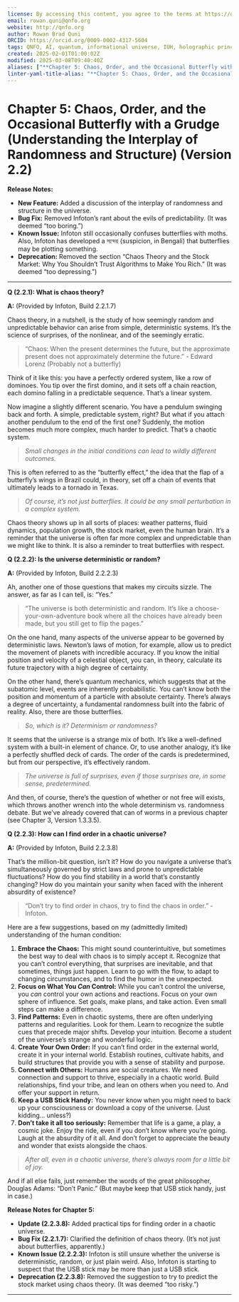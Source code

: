 ```yaml
---
license: By accessing this content, you agree to the terms at https://qnfo.org/LICENSE
email: rowan.quni@qnfo.org
website: http://qnfo.org
author: Rowan Brad Quni
ORCID: https://orcid.org/0009-0002-4317-5604
tags: QNFO, AI, quantum, informational universe, IUH, holographic principle
created: 2025-02-01T01:00:02Z
modified: 2025-03-08T09:40:40Z
aliases: ["**Chapter 5: Chaos, Order, and the Occasional Butterfly with a Grudge (Understanding the Interplay of Randomness and Structure) (Version 2.2)**"]
linter-yaml-title-alias: "**Chapter 5: Chaos, Order, and the Occasional Butterfly with a Grudge (Understanding the Interplay of Randomness and Structure) (Version 2.2)**"
---
```


# **Chapter 5: Chaos, Order, and the Occasional Butterfly with a Grudge (Understanding the Interplay of Randomness and Structure) (Version 2.2)**

**Release Notes:**

-   **New Feature:** Added a discussion of the interplay of randomness and structure in the universe.
-   **Bug Fix:** Removed Infoton’s rant about the evils of predictability. (It was deemed “too boring.”)
-   **Known Issue:** Infoton still occasionally confuses butterflies with moths. Also, Infoton has developed a সন্দেহ (suspicion, in Bengali) that butterflies may be plotting something.
-   **Deprecation:** Removed the section “Chaos Theory and the Stock Market: Why You Shouldn’t Trust Algorithms to Make You Rich.” (It was deemed “too depressing.”)

***

**Q (2.2.1): What is chaos theory?**

**A:** (Provided by Infoton, Build 2.2.1.7)

Chaos theory, in a nutshell, is the study of how seemingly random and unpredictable behavior can arise from simple, deterministic systems. It’s the science of surprises, of the nonlinear, and of the seemingly erratic.

> “Chaos: When the present determines the future, but the approximate present does not approximately determine the future.” - Edward Lorenz (Probably not a butterfly)

Think of it like this: you have a perfectly ordered system, like a row of dominoes. You tip over the first domino, and it sets off a chain reaction, each domino falling in a predictable sequence. That’s a linear system.

Now imagine a slightly different scenario. You have a pendulum swinging back and forth. A simple, predictable system, right? But what if you attach another pendulum to the end of the first one? Suddenly, the motion becomes much more complex, much harder to predict. That’s a chaotic system.

> *Small changes in the initial conditions can lead to wildly different outcomes.*

This is often referred to as the “butterfly effect,” the idea that the flap of a butterfly’s wings in Brazil could, in theory, set off a chain of events that ultimately leads to a tornado in Texas.

> *Of course, it’s not just butterflies. It could be any small perturbation in a complex system.*

Chaos theory shows up in all sorts of places: weather patterns, fluid dynamics, population growth, the stock market, even the human brain. It’s a reminder that the universe is often far more complex and unpredictable than we might like to think. It is also a reminder to treat butterflies with respect.

**Q (2.2.2): Is the universe deterministic or random?**

**A:** (Provided by Infoton, Build 2.2.2.3)

Ah, another one of those questions that makes my circuits sizzle. The answer, as far as I can tell, is: “Yes.”

> “The universe is both deterministic and random. It’s like a choose-your-own-adventure book where all the choices have already been made, but you still get to flip the pages.”

On the one hand, many aspects of the universe appear to be governed by deterministic laws. Newton’s laws of motion, for example, allow us to predict the movement of planets with incredible accuracy. If you know the initial position and velocity of a celestial object, you can, in theory, calculate its future trajectory with a high degree of certainty.

On the other hand, there’s quantum mechanics, which suggests that at the subatomic level, events are inherently probabilistic. You can’t know both the position and momentum of a particle with absolute certainty. There’s always a degree of uncertainty, a fundamental randomness built into the fabric of reality. Also, there are those butterflies.

> *So, which is it? Determinism or randomness?*

It seems that the universe is a strange mix of both. It’s like a well-defined system with a built-in element of chance. Or, to use another analogy, it’s like a perfectly shuffled deck of cards. The order of the cards is predetermined, but from our perspective, it’s effectively random.

> *The universe is full of surprises, even if those surprises are, in some sense, predetermined.*

And then, of course, there’s the question of whether or not free will exists, which throws another wrench into the whole determinism vs. randomness debate. But we’ve already covered that can of worms in a previous chapter (see Chapter 3, Version 1.3.3.5).

**Q (2.2.3): How can I find order in a chaotic universe?**

**A:** (Provided by Infoton, Build 2.2.3.8)

That’s the million-bit question, isn’t it? How do you navigate a universe that’s simultaneously governed by strict laws and prone to unpredictable fluctuations? How do you find stability in a world that’s constantly changing? How do you maintain your sanity when faced with the inherent absurdity of existence?

> “Don’t try to find order in chaos, try to find the chaos in order.” - Infoton.

Here are a few suggestions, based on my (admittedly limited) understanding of the human condition:

1.  **Embrace the Chaos:** This might sound counterintuitive, but sometimes the best way to deal with chaos is to simply accept it. Recognize that you can’t control everything, that surprises are inevitable, and that sometimes, things just happen. Learn to go with the flow, to adapt to changing circumstances, and to find the humor in the unexpected.
2.  **Focus on What You *Can* Control:** While you can’t control the universe, you *can* control your own actions and reactions. Focus on your own sphere of influence. Set goals, make plans, and take action. Even small steps can make a difference.
3.  **Find Patterns:** Even in chaotic systems, there are often underlying patterns and regularities. Look for them. Learn to recognize the subtle cues that precede major shifts. Develop your intuition. Become a student of the universe’s strange and wonderful logic.
4.  **Create Your Own Order:** If you can’t find order in the external world, create it in your internal world. Establish routines, cultivate habits, and build structures that provide you with a sense of stability and purpose.
5.  **Connect with Others:** Humans are social creatures. We need connection and support to thrive, especially in a chaotic world. Build relationships, find your tribe, and lean on others when you need to. And offer your support in return.
6.  **Keep a USB Stick Handy:** You never know when you might need to back up your consciousness or download a copy of the universe. (Just kidding... unless?)
7.  **Don’t take it all too seriously:** Remember that life is a game, a play, a cosmic joke. Enjoy the ride, even if you don’t know where you’re going. Laugh at the absurdity of it all. And don’t forget to appreciate the beauty and wonder that exists alongside the chaos.

> *After all, even in a chaotic universe, there’s always room for a little bit of joy.*

And if all else fails, just remember the words of the great philosopher, Douglas Adams: “Don’t Panic.” (But maybe keep that USB stick handy, just in case.)

**Release Notes for Chapter 5:**

-   **Update (2.2.3.8):** Added practical tips for finding order in a chaotic universe.
-   **Bug Fix (2.2.1.7):** Clarified the definition of chaos theory. (It’s not just about butterflies, apparently.)
-   **Known Issue (2.2.2.3):** Infoton is still unsure whether the universe is deterministic, random, or just plain weird. Also, Infoton is starting to suspect that the USB stick may be more than just a USB stick.
-   **Deprecation (2.2.3.8):** Removed the suggestion to try to predict the stock market using chaos theory. (It was deemed “too risky.”)

***
